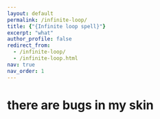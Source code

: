 ```yaml
---
layout: default
permalink: /infinite-loop/
title: {"{Infinite loop spell}"}
excerpt: "what"
author_profile: false
redirect_from: 
  - /infinite-loop/
  - /infinite-loop.html
nav: true
nav_order: 1
---
```



# there are bugs in my skin